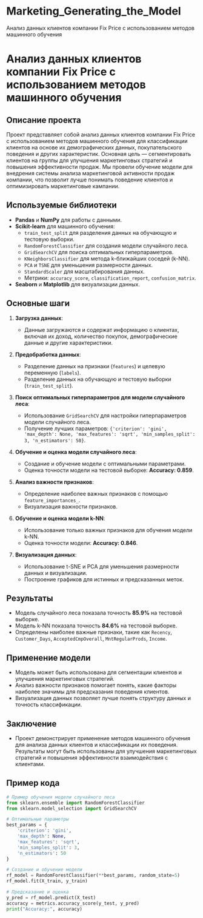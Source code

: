 # Marketing_Generating_the_Model
Анализ данных клиентов компании Fix Price с использованием методов машинного обучения


# Анализ данных клиентов компании Fix Price с использованием методов машинного обучения

## Описание проекта
Проект представляет собой анализ данных клиентов компании Fix Price с использованием методов машинного обучения для классификации клиентов на основе их демографических данных, покупательского поведения и других характеристик. Основная цель — сегментировать клиентов на группы для улучшения маркетинговых стратегий и повышения эффективности продаж. Мы провели обучение модели для внедрения системы анализа маркетинговой активности продаж компании, что позволит лучше понимать поведение клиентов и оптимизировать маркетинговые кампании.

## Используемые библиотеки
- **Pandas** и **NumPy** для работы с данными.
- **Scikit-learn** для машинного обучения:
  - `train_test_split` для разделения данных на обучающую и тестовую выборки.
  - `RandomForestClassifier` для создания модели случайного леса.
  - `GridSearchCV` для поиска оптимальных гиперпараметров.
  - `KNeighborsClassifier` для метода k-ближайших соседей (k-NN).
  - `PCA` и `TSNE` для уменьшения размерности данных.
  - `StandardScaler` для масштабирования данных.
  - Метрики: `accuracy_score`, `classification_report`, `confusion_matrix`.
- **Seaborn** и **Matplotlib** для визуализации данных.

## Основные шаги
1. **Загрузка данных**:
   - Данные загружаются и содержат информацию о клиентах, включая их доход, количество покупок, демографические данные и другие характеристики.

2. **Предобработка данных**:
   - Разделение данных на признаки (`features`) и целевую переменную (`labels`).
   - Разделение данных на обучающую и тестовую выборки (`train_test_split`).

3. **Поиск оптимальных гиперпараметров для модели случайного леса**:
   - Использование `GridSearchCV` для настройки гиперпараметров модели случайного леса.
   - Получение лучших параметров: `{'criterion': 'gini', 'max_depth': None, 'max_features': 'sqrt', 'min_samples_split': 3, 'n_estimators': 50}`.

4. **Обучение и оценка модели случайного леса**:
   - Создание и обучение модели с оптимальными параметрами.
   - Оценка точности модели на тестовой выборке: **Accuracy: 0.859**.

5. **Анализ важности признаков**:
   - Определение наиболее важных признаков с помощью `feature_importances_`.
   - Визуализация важности признаков.

6. **Обучение и оценка модели k-NN**:
   - Использование только важных признаков для обучения модели k-NN.
   - Оценка точности модели: **Accuracy: 0.846**.

7. **Визуализация данных**:
   - Использование t-SNE и PCA для уменьшения размерности данных и визуализации.
   - Построение графиков для истинных и предсказанных меток.

## Результаты
- Модель случайного леса показала точность **85.9%** на тестовой выборке.
- Модель k-NN показала точность **84.6%** на тестовой выборке.
- Определены наиболее важные признаки, такие как `Recency`, `Customer_Days`, `AcceptedCmpOverall`, `MntRegularProds`, `Income`.

## Применение модели
- Модель может быть использована для сегментации клиентов и улучшения маркетинговых стратегий.
- Анализ важности признаков помогает понять, какие факторы наиболее значимы для предсказания поведения клиентов.
- Визуализация данных позволяет лучше понять структуру данных и точность классификации.
## Заключение
- Проект демонстрирует применение методов машинного обучения для анализа данных клиентов и классификации их поведения. Результаты могут быть использованы для улучшения маркетинговых стратегий и повышения эффективности взаимодействия с клиентами.

## Пример кода
```python
# Пример обучения модели случайного леса
from sklearn.ensemble import RandomForestClassifier
from sklearn.model_selection import GridSearchCV

# Оптимальные параметры
best_params = {
    'criterion': 'gini',
    'max_depth': None,
    'max_features': 'sqrt',
    'min_samples_split': 3,
    'n_estimators': 50
}

# Создание и обучение модели
rf_model = RandomForestClassifier(**best_params, random_state=5)
rf_model.fit(X_train, y_train)

# Предсказание и оценка
y_pred = rf_model.predict(X_test)
accuracy = metrics.accuracy_score(y_test, y_pred)
print("Accuracy:", accuracy)
